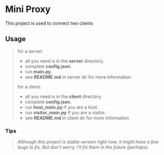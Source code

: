 # Mini Proxy

This project is used to connect two clients

## Usage

> for a server:
>
> * all you need is in the **server** directory.
> * complete **config.json**.
> * run **main.py**.
> * see **README.md** in server dir for more information
>
> for a client:
>
> * all you need is in the **client** directory.
> * complete **config.json**.
> * run **host_main.py** if you are a host.
> * run **visitor_main.py** if you are a visitor.
> * see **README.md** in client dir for more information

### Tips

> _Although this project is stable version right now, it might have a few bugs to fix._
> _But don't worry. I'll fix them in the future (perhaps)._
